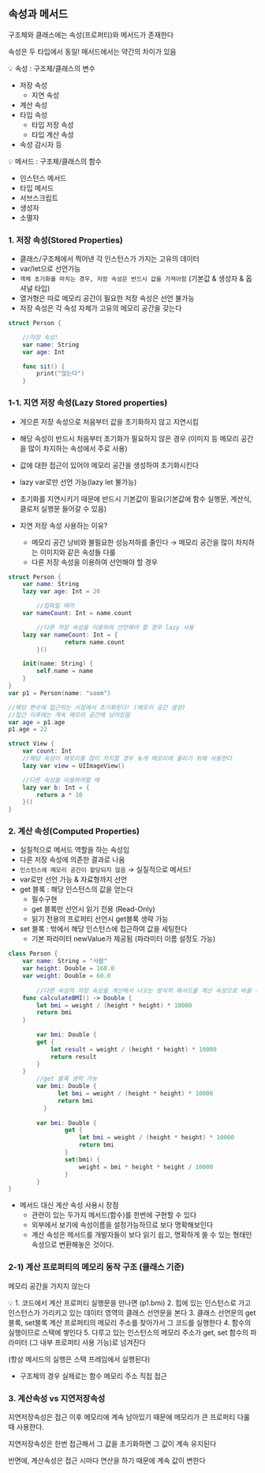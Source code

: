 ## 속성과 메서드

구조체와 클래스에는 속성(프로퍼티)와 메서드가 존재한다

속성은 두 타입에서 동일! 메서드에서는 약간의 차이가 있음

<aside>
💡 속성 : 구조체/클래스의 변수

</aside>

- 저장 속성
    - 지연 속성
- 계산 속성
- 타입 속성
    - 타입 저장 속성
    - 타입 계산 속성
- 속성 감시자 등

<aside>
💡 메서드 : 구조체/클래스의 함수

</aside>

- 인스턴스 메서드
- 타입 메서드
- 서브스크립트
- 생성자
- 소멸자

### 1. 저장 속성(Stored Properties)

- 클래스/구조체에서 찍어낸 각 인스턴스가 가지는 고유의 데이터
- var/let으로 선언가능
- `객체 초기화를 마치는 경우, 저장 속성은 반드시 값을 가져아함` (기본값 & 생성자 & 옵셔널 타입)
- 열거형은 따로 메모리 공간이 필요한 저장 속성은 선언 불가능
- 저장 속성은 각 속성 자체가 고유의 메모리 공간을 갖는다

```swift
struct Person {

	//저장 속성!
	var name: String
	var age: Int

	func sit() {
		print("앉는다")
	}
```

### 1-1. 지연 저장 속성(Lazy Stored properties)

- 게으른 저장 속성으로 처음부터 값을 초기화하지 않고 지연시킴
- 해당 속성이 반드시 처음부터 초기화가 필요하지 않은 경우 (이미지 등 메모리 공간을 많이 차지하는 속성에서 주로 사용)
- 값에 대한 접근이 있어야 메모리 공간을 생성하여 초기화시킨다
- lazy var로만 선언 가능(lazy let 불가능)
- 초기화를 지연시키기 때문에 반드시 기본값이 필요(기본값에  함수 실행문, 계산식, 클로저 실행문 들어갈 수 있음)

- 지연 저장 속성 사용하는 이유?
    - 메모리 공간 낭비와 불필요한 성능저하를 줄인다 → 메모리 공간을 많이 차지하는 이미지와 같은 속성들 다룰
    - 다른 저장 속성을 이용하여 선언해야 할 경우

```swift
struct Person {
    var name: String
    lazy var age: Int = 20

		//컴파일 에러 
    var nameCount: Int = name.count

		//다른 저장 속성을 이용하여 선언해야 할 경우 lazy 사용
    lazy var nameCount: Int = {
				return name.count
		}()

    init(name: String) {
        self.name = name
    }
}
var p1 = Person(name: "soom")

//해당 변수에 접근하는 시점에서 초기화된다! (메모리 공간 생성)
//접근 이후에는 계속 메모리 공간에 남아있음
var age = p1.age
p1.age = 22

struct View {
	var count: Int
	//해당 속성이 메모리를 많이 차지할 경우 늦게 메모리에 올리기 위해 사용한다
	lazy var view = UIImageView()

	//다른 속성을 이용하여할 때
	lazy var b: Int = {
		return a * 10
	}()
}
```

### 2. 계산 속성(Computed Properties)

- 실질적으로 메서드 역할을 하는 속성임
- 다른 저장 속성에 의존한 결과로 나옴
- `인스턴스에 메모리 공간이 할당되지 않음` → 실질적으로 메서드!
- var로만 선언 가능 & 자료형까지 선언
- get 블록 : 해당 인스턴스의 값을 얻는다
    - 필수구현
    - get 블록만 선언시 읽기 전용 (Read-Only)
    - 읽기 전용의 프로퍼티 선언시 get블록 생략 가능
- set 블록 : 밖에서 해당 인스턴스에 접근하여 값을 세팅한다
    - 기본 파라미터 newValue가 제공됨 (파라미터 이름 설정도 가능)

```swift
class Person {
    var name: String = "사람"
    var height: Double = 160.0
    var weight: Double = 60.0
    
		//다른 속성의 저장 속상을 계산해서 나오는 방식의 메서드를 계산 속성으로 바꿀 수 있다!
    func calculateBMI() -> Double {
        let bmi = weight / (height * height) * 10000
        return bmi
    }
		
		var bmi: Double {
        get {                                               
            let result = weight / (height * height) * 10000
            return result
        }
    }
		//get 블록 생략 가능
		var bmi: Double {
		      let bmi = weight / (height * height) * 10000
		      return bmi
		  }
		
		var bmi: Double {
		        get {       
		            let bmi = weight / (height * height) * 10000
		            return bmi
		        }
		        set(bmi) {  
		            weight = bmi * height * height / 10000
		        }
		}
}
```

- 메서드 대신 계산 속성 사용시 장점
    - 관련이 있는 두가지 메서드(함수)를 한번에 구현할 수 있다
    - 외부에서 보기에 속성이름을 설정가능하므로 보다 명확해보인다
    - 계산 속성은 메서드를 개발자들이 보다 읽기 쉽고, 명확하게 쓸 수 있는 형태인 속성으로 변환해놓은 것이다.

### 2-1)  계산 프로퍼티의 메모리 동작 구조 (클래스 기준)

메모리 공간을 가지지 않는다

<aside>
💡 1. 코드에서 계산 프로퍼티 실행문을 만나면 (p1.bmi)
2. 힙에 있는 인스턴스로 가고 인스턴스가 가리키고 있는 데이터 영역의 클래스 선언문을 본다
3. 클래스 선언문의 get블록, set블록 계산 프로퍼티의 메모리 주소를 찾아가서 그 코드를 실행한다
4. 함수의 실행이므로 스택에 쌓인다
5. 다루고 있는 인스턴스의 메모리 주소가 get, set 함수의 파라미터 (그 내부 프로퍼티 사용 가능)로 넘겨진다

</aside>

(항상 메서드의 실행은 스택 프레임에서 실행된다)

- 구조체의 경우 실제로는 함수 메모리 주소 직접 접근

### 3. 계산속성 vs 지연저장속성

지연저장속성은 접근 이후 메모리에 계속 남아있기 때문에 메모리가 큰 프로퍼티 다룰 때 사용한다. 

지연저장속성은 한번 접근해서 그 값을 초기화하면 그 값이 계속 유지된다

반면에, 계산속성은 접근 시마다 연산을 하기 때문에 계속 값이 변한다
